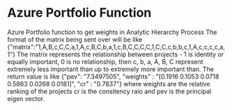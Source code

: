 # Azure Portfolio Function
Azure Portfolio function to get weights in Analytic Hierarchy Process
The format of the matrix being sent over will be like {"matrix":"1,A,B,c,C,C,a,1,A,c,B,C,b,a,1,c,B,C,C,C,C,1,C,C,c,b,b,c,1,A,c,c,c,c,a,1"}
The matrix represents the relationship between projects - 1 is identity or equally important, 0 is no relationship, then c, b, a, A, B, C represent extremely less important than 
up to extremely more important than.
The return value is like {"pev":  "7.3497505", "weights" : "[0.1916 0.1053 0.0718 0.5863 0.0268 0.0181]", "cr" : "0.7837"} where weights are the relative ranking of the projects
cr is the consitency raio and pev is the principal eigen vector.
